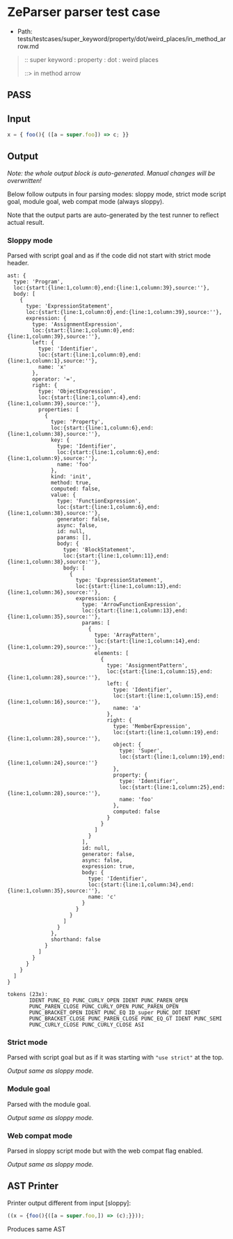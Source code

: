 # ZeParser parser test case

- Path: tests/testcases/super_keyword/property/dot/weird_places/in_method_arrow.md

> :: super keyword : property : dot : weird places
>
> ::> in method arrow
## PASS

## Input

`````js
x = { foo(){ ([a = super.foo]) => c; }}
`````

## Output

_Note: the whole output block is auto-generated. Manual changes will be overwritten!_

Below follow outputs in four parsing modes: sloppy mode, strict mode script goal, module goal, web compat mode (always sloppy).

Note that the output parts are auto-generated by the test runner to reflect actual result.

### Sloppy mode

Parsed with script goal and as if the code did not start with strict mode header.

`````
ast: {
  type: 'Program',
  loc:{start:{line:1,column:0},end:{line:1,column:39},source:''},
  body: [
    {
      type: 'ExpressionStatement',
      loc:{start:{line:1,column:0},end:{line:1,column:39},source:''},
      expression: {
        type: 'AssignmentExpression',
        loc:{start:{line:1,column:0},end:{line:1,column:39},source:''},
        left: {
          type: 'Identifier',
          loc:{start:{line:1,column:0},end:{line:1,column:1},source:''},
          name: 'x'
        },
        operator: '=',
        right: {
          type: 'ObjectExpression',
          loc:{start:{line:1,column:4},end:{line:1,column:39},source:''},
          properties: [
            {
              type: 'Property',
              loc:{start:{line:1,column:6},end:{line:1,column:38},source:''},
              key: {
                type: 'Identifier',
                loc:{start:{line:1,column:6},end:{line:1,column:9},source:''},
                name: 'foo'
              },
              kind: 'init',
              method: true,
              computed: false,
              value: {
                type: 'FunctionExpression',
                loc:{start:{line:1,column:6},end:{line:1,column:38},source:''},
                generator: false,
                async: false,
                id: null,
                params: [],
                body: {
                  type: 'BlockStatement',
                  loc:{start:{line:1,column:11},end:{line:1,column:38},source:''},
                  body: [
                    {
                      type: 'ExpressionStatement',
                      loc:{start:{line:1,column:13},end:{line:1,column:36},source:''},
                      expression: {
                        type: 'ArrowFunctionExpression',
                        loc:{start:{line:1,column:13},end:{line:1,column:35},source:''},
                        params: [
                          {
                            type: 'ArrayPattern',
                            loc:{start:{line:1,column:14},end:{line:1,column:29},source:''},
                            elements: [
                              {
                                type: 'AssignmentPattern',
                                loc:{start:{line:1,column:15},end:{line:1,column:28},source:''},
                                left: {
                                  type: 'Identifier',
                                  loc:{start:{line:1,column:15},end:{line:1,column:16},source:''},
                                  name: 'a'
                                },
                                right: {
                                  type: 'MemberExpression',
                                  loc:{start:{line:1,column:19},end:{line:1,column:28},source:''},
                                  object: {
                                    type: 'Super',
                                    loc:{start:{line:1,column:19},end:{line:1,column:24},source:''}
                                  },
                                  property: {
                                    type: 'Identifier',
                                    loc:{start:{line:1,column:25},end:{line:1,column:28},source:''},
                                    name: 'foo'
                                  },
                                  computed: false
                                }
                              }
                            ]
                          }
                        ],
                        id: null,
                        generator: false,
                        async: false,
                        expression: true,
                        body: {
                          type: 'Identifier',
                          loc:{start:{line:1,column:34},end:{line:1,column:35},source:''},
                          name: 'c'
                        }
                      }
                    }
                  ]
                }
              },
              shorthand: false
            }
          ]
        }
      }
    }
  ]
}

tokens (23x):
       IDENT PUNC_EQ PUNC_CURLY_OPEN IDENT PUNC_PAREN_OPEN
       PUNC_PAREN_CLOSE PUNC_CURLY_OPEN PUNC_PAREN_OPEN
       PUNC_BRACKET_OPEN IDENT PUNC_EQ ID_super PUNC_DOT IDENT
       PUNC_BRACKET_CLOSE PUNC_PAREN_CLOSE PUNC_EQ_GT IDENT PUNC_SEMI
       PUNC_CURLY_CLOSE PUNC_CURLY_CLOSE ASI
`````

### Strict mode

Parsed with script goal but as if it was starting with `"use strict"` at the top.

_Output same as sloppy mode._

### Module goal

Parsed with the module goal.

_Output same as sloppy mode._

### Web compat mode

Parsed in sloppy script mode but with the web compat flag enabled.

_Output same as sloppy mode._

## AST Printer

Printer output different from input [sloppy]:

````js
((x = {foo(){([a = super.foo,]) => (c);}}));
````

Produces same AST
